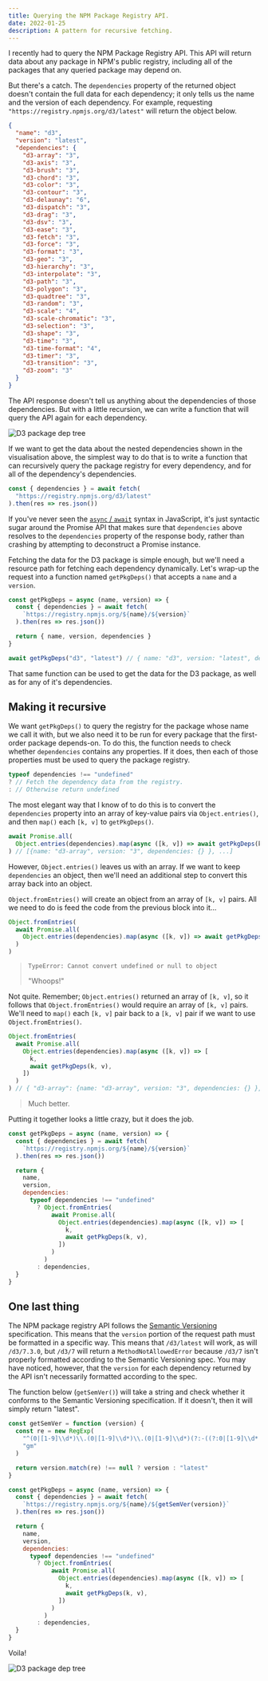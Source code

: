 ```yaml
---
title: Querying the NPM Package Registry API.
date: 2022-01-25
description: A pattern for recursive fetching.
---
```


I recently had to query the NPM Package Registry API.
This API will return data about any package in NPM's public registry, including all of the packages that any queried package may depend on.

But there's a catch.
The `dependencies` property of the returned object doesn't contain the full data for each dependency; it only tells us the name and the version of each dependency.
For example, requesting `"https://registry.npmjs.org/d3/latest"` will return the object below.

```json
{
  "name": "d3",
  "version": "latest",
  "dependencies": {
    "d3-array": "3",
    "d3-axis": "3",
    "d3-brush": "3",
    "d3-chord": "3",
    "d3-color": "3",
    "d3-contour": "3",
    "d3-delaunay": "6",
    "d3-dispatch": "3",
    "d3-drag": "3",
    "d3-dsv": "3",
    "d3-ease": "3",
    "d3-fetch": "3",
    "d3-force": "3",
    "d3-format": "3",
    "d3-geo": "3",
    "d3-hierarchy": "3",
    "d3-interpolate": "3",
    "d3-path": "3",
    "d3-polygon": "3",
    "d3-quadtree": "3",
    "d3-random": "3",
    "d3-scale": "4",
    "d3-scale-chromatic": "3",
    "d3-selection": "3",
    "d3-shape": "3",
    "d3-time": "3",
    "d3-time-format": "4",
    "d3-timer": "3",
    "d3-transition": "3",
    "d3-zoom": "3"
  }
}
```

The API response doesn't tell us anything about the dependencies of those dependencies.
But with a little recursion, we can write a function that will query the API again for each dependency.

![D3 package dep tree](./tree.svg)

If we want to get the data about the nested dependencies shown in the visualisation above, the simplest way to do that is to write a function that can recursively query the package registry for every dependency, and for all of the dependency's dependencies.

```js
const { dependencies } = await fetch(
  "https://registry.npmjs.org/d3/latest"
).then(res => res.json())
```

<div class="call-out-indigo">

If you've never seen the [`async` / `await`](https://developer.mozilla.org/en-US/docs/Learn/JavaScript/Asynchronous/Async_await) syntax in JavaScript, it's just syntactic sugar around the Promise API that makes sure that `dependencies` above resolves to the `dependencies` property of the response body, rather than crashing by attempting to deconstruct a Promise instance.

</div>

Fetching the data for the D3 package is simple enough, but we'll need a resource path for fetching each dependency dynamically.
Let's wrap-up the request into a function named `getPkgDeps()` that accepts a `name` and a `version`.

```js
const getPkgDeps = async (name, version) => {
  const { dependencies } = await fetch(
    `https://registry.npmjs.org/${name}/${version}`
  ).then(res => res.json())

  return { name, version, dependencies }
}

await getPkgDeps("d3", "latest") // { name: "d3", version: "latest", dependencies: {} }
```

That same function can be used to get the data for the D3 package, as well as for any of it's dependencies.

## Making it recursive

We want `getPkgDeps()` to query the registry for the package whose name we call it with, but we also need it to be run for every package that the first-order package depends-on.
To do this, the function needs to check whether `dependencies` contains any properties.
If it does, then each of those properties must be used to query the package registry.

```js
typeof dependencies !== "undefined"
? // Fetch the dependency data from the registry.
: // Otherwise return undefined
```

The most elegant way that I know of to do this is to convert the `dependencies` property into an array of key-value pairs via `Object.entries()`, and then `map()` each `[k, v]` to `getPkgDeps()`.

```js
await Promise.all(
  Object.entries(dependencies).map(async ([k, v]) => await getPkgDeps(k, v))
) // [{name: "d3-array", version: "3", dependencies: {} }, ...]
```

However, `Object.entries()` leaves us with an array.
If we want to keep `dependencies` an object, then we'll need an additional step to convert this array back into an object.

`Object.fromEntries()` will create an object from an array of `[k, v]` pairs.
All we need to do is feed the code from the previous block into it...

```js
Object.fromEntries(
  await Promise.all(
    Object.entries(dependencies).map(async ([k, v]) => await getPkgDeps(k, v))
  )
)
```

> `TypeError: Cannot convert undefined or null to object`
>
> "Whoops!"

Not quite.
Remember; `Object.entries()` returned an array of `[k, v]`, so it follows that `Object.fromEntries()` would require an array of `[k, v]` pairs.
We'll need to `map()` each `[k, v]` pair back to a `[k, v]` pair if we want to use `Object.fromEntries()`.

```js
Object.fromEntries(
  await Promise.all(
    Object.entries(dependencies).map(async ([k, v]) => [
      k,
      await getPkgDeps(k, v),
    ])
  )
) // { "d3-array": {name: "d3-array", version: "3", dependencies: {} }, ... }
```

> Much better.

Putting it together looks a little crazy, but it does the job.

```js
const getPkgDeps = async (name, version) => {
  const { dependencies } = await fetch(
    `https://registry.npmjs.org/${name}/${version}`
  ).then(res => res.json())

  return {
    name,
    version,
    dependencies:
      typeof dependencies !== "undefined"
        ? Object.fromEntries(
            await Promise.all(
              Object.entries(dependencies).map(async ([k, v]) => [
                k,
                await getPkgDeps(k, v),
              ])
            )
          )
        : dependencies,
  }
}
```

## One last thing

The NPM package registry API follows the [Semantic Versioning](https://semver.org/) specification.
This means that the `version` portion of the request path must be formatted in a specific way.
This means that `/d3/latest` will work, as will `/d3/7.3.0`, but `/d3/7` will return a `MethodNotAllowedError` because `/d3/7` isn't properly formatted according to the Semantic Versioning spec.
You may have noticed, however, that the `version` for each dependency returned by the API isn't necessarily formatted according to the spec.

The function below (`getSemVer()`) will take a string and check whether it conforms to the Semantic Versioning specification.
If it doesn't, then it will simply return "latest".

```js
const getSemVer = function (version) {
  const re = new RegExp(
    "^(0|[1-9]\\d*)\\.(0|[1-9]\\d*)\\.(0|[1-9]\\d*)(?:-((?:0|[1-9]\\d*|\\d*[a-zA-Z-][0-9a-zA-Z-]*)(?:\\.(?:0|[1-9]\\d*|\\d*[a-zA-Z-][0-9a-zA-Z-]*))*))?(?:\\+([0-9a-zA-Z-]+(?:\\.[0-9a-zA-Z-]+)*))?$",
    "gm"
  )

  return version.match(re) !== null ? version : "latest"
}

const getPkgDeps = async (name, version) => {
  const { dependencies } = await fetch(
    `https://registry.npmjs.org/${name}/${getSemVer(version)}`
  ).then(res => res.json())

  return {
    name,
    version,
    dependencies:
      typeof dependencies !== "undefined"
        ? Object.fromEntries(
            await Promise.all(
              Object.entries(dependencies).map(async ([k, v]) => [
                k,
                await getPkgDeps(k, v),
              ])
            )
          )
        : dependencies,
  }
}
```

Voila!

![D3 package dep tree](./tree.svg)
